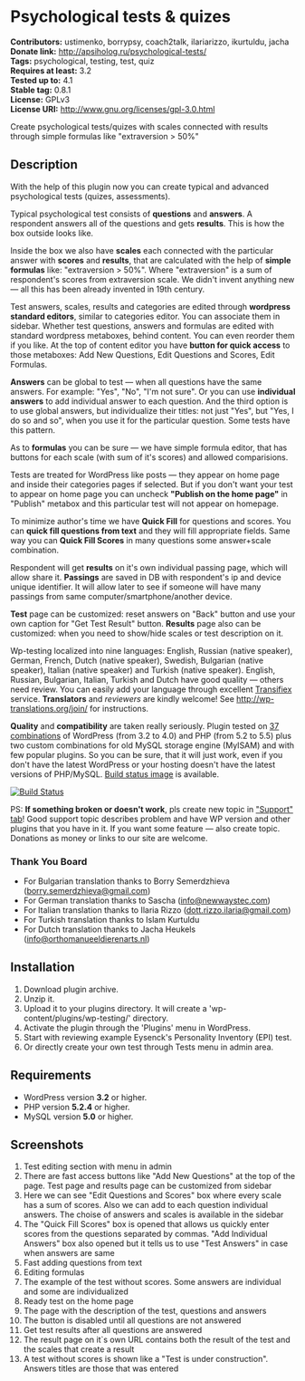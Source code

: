 # Psychological tests & quizes #

**Contributors:** ustimenko, borrypsy, coach2talk, ilariarizzo, ikurtuldu, jacha  
**Donate link:** http://apsiholog.ru/psychological-tests/  
**Tags:** psychological, testing, test, quiz  
**Requires at least:** 3.2  
**Tested up to:** 4.1  
**Stable tag:** 0.8.1  
**License:** GPLv3  
**License URI:** http://www.gnu.org/licenses/gpl-3.0.html  

Create psychological tests/quizes with scales connected with results through simple formulas like "extraversion > 50%"

## Description ##

With the help of this plugin now you can create typical and advanced psychological tests (quizes, assessments).

Typical psychological test consists of **questions** and **answers**. A respondent answers all of the questions and gets **results**. This is how the box outside looks like.

Inside the box we also have **scales** each connected with the particular answer with **scores** and **results**, that are calculated with the help of **simple formulas** like: "extraversion > 50%". Where "extraversion" is a sum of respondent's scores from extraversion scale. We didn't invent anything new — all this has been already invented in 19th century.

Test answers, scales, results and categories are edited through **wordpress standard editors**, similar to categories editor. You can associate them in sidebar. Whether test questions, answers and formulas are edited with standard wordpress metaboxes, behind content. You can even reorder them if you like. At the top of content editor you have **button for quick access** to those metaboxes: Add New Questions, Edit Questions and Scores, Edit Formulas.

**Answers**  can be global to test — when all questions have the same answers. For example: "Yes", "No", "I'm not sure". Or you can use **individual answers** to add individual answer to each question. And the third option is to use global answers, but individualize their titles: not just "Yes", but "Yes, I do so and so", when you use it for the particular question. Some tests have this pattern.

As to **formulas** you can be sure — we have simple formula editor, that has buttons for each scale (with sum of it's scores) and allowed comparisions.

Tests are treated for WordPress like posts — they appear on home page and inside their categories pages if selected. But if you don't want your test to appear on home page you can uncheck **"Publish on the home page"** in "Publish" metabox and this particular test will not appear on homepage.

To minimize author's time we have **Quick Fill** for questions and scores. You can **quick fill questions from text** and they will fill appropriate fields. Same way you can **Quick Fill Scores** in many questions some answer+scale combination.

Respondent will get **results** on it's own individual passing page, which will allow share it. **Passings** are saved in DB with respondent's ip and device unique identifier. It will allow later to see if someone will have many passings from same computer/smartphone/another device.

**Test** page can be customized: reset answers on "Back" button and use your own caption for "Get Test Result" button.
**Results** page also can be customized: when you need to show/hide scales or test description on it.

Wp-testing localized into nine languages: English, Russian (native speaker), German, French, Dutch (native speaker), Swedish, Bulgarian (native speaker), Italian (native speaker) and Turkish (native speaker). English, Russian, Bulgarian, Italian, Turkish and Dutch have good quality — others need review. You can easily add your language through excellent [Transifiex](https://www.transifex.com/projects/p/wp-testing/) service. **Translators** and *reviewers* are kindly welcome! See http://wp-translations.org/join/ for instructions.

**Quality** and **compatibility** are taken really seriously. Plugin tested on [37 combinations](https://travis-ci.org/garex/wp-testing) of WordPress (from 3.2 to 4.0) and PHP (from 5.2 to 5.5) plus two custom combinations for old MySQL storage engine (MyISAM) and with few popular plugins. So you can be sure, that it will just work, even if you don't have  the latest WordPress or your hosting doesn't have the latest versions of PHP/MySQL. [Build status image](https://travis-ci.org/garex/wp-testing.svg?branch=develop) is available.

[![Build Status](https://travis-ci.org/garex/wp-testing.svg?branch=develop)](https://travis-ci.org/garex/wp-testing)

PS: **If something broken or doesn't work**, pls create new topic in ["Support" tab](https://wordpress.org/support/plugin/wp-testing)! Good support topic describes problem and have WP version and other plugins that you have in it. If you want some feature — also create topic. Donations as money or links to our site are welcome.

### Thank You Board ###

* For Bulgarian translation thanks to Borry Semerdzhieva (borry.semerdzhieva@gmail.com)
* For German translation thanks to Sascha (info@newwaystec.com)
* For Italian translation thanks to Ilaria Rizzo (dott.rizzo.ilaria@gmail.com)
* For Turkish translation thanks to Islam Kurtuldu
* For Dutch translation thanks to Jacha Heukels (info@orthomanueeldierenarts.nl)


## Installation ##

1. Download plugin archive.
1. Unzip it.
1. Upload it to your plugins directory. It will create a 'wp-content/plugins/wp-testing/' directory.
1. Activate the plugin through the 'Plugins' menu in WordPress.
1. Start with reviewing example Eysenck's Personality Inventory (EPI) test.
1. Or directly create your own test through Tests menu in admin area.

## Requirements ##

* WordPress version **3.2** or higher.
* PHP version **5.2.4** or higher.
* MySQL version **5.0** or higher.

## Screenshots ##

01. Test editing section with menu in admin
02. There are fast access buttons like "Add New Questions" at the top of the page. Test page and results page can be customized from sidebar
03. Here we can see "Edit Questions and Scores" box where every scale has a sum of scores. Also we can add to each question individual answers. The choise of answers and scales is available in the sidebar
04. The "Quick Fill Scores" box is opened that allows us quickly enter scores from the questions separated by commas. "Add Individual Answers" box also opened but it tells us to use "Test Answers" in case when answers are same
05. Fast adding questions from text
06. Editing formulas
07. The example of the test without  scores. Some answers are individual and some are individualized
08. Ready test on the home page
09. The page with the description of the test, questions and answers
10. The button is disabled until all questions are not answered
11. Get test results after all questions are answered
12. The result page on it`s own URL contains both the result of the test and the scales that create a result
13. A test without scores is shown like a "Test is under construction". Answers titles are those that was entered
